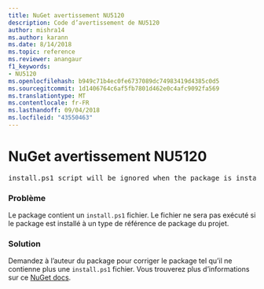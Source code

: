 ```yaml
---
title: NuGet avertissement NU5120
description: Code d’avertissement de NU5120
author: mishra14
ms.author: karann
ms.date: 8/14/2018
ms.topic: reference
ms.reviewer: anangaur
f1_keywords:
- NU5120
ms.openlocfilehash: b949c71b4ec0fe6737089dc74983419d4385c0d5
ms.sourcegitcommit: 1d1406764c6af5fb7801d462e0c4afc9092fa569
ms.translationtype: MT
ms.contentlocale: fr-FR
ms.lasthandoff: 09/04/2018
ms.locfileid: "43550463"
---
```

# <a name="nuget-warning-nu5120"></a>NuGet avertissement NU5120
<pre>install.ps1 script will be ignored when the package is installed after the migration.</pre>

### <a name="issue"></a>Problème

Le package contient un `install.ps1` fichier. Le fichier ne sera pas exécuté si le package est installé à un type de référence de package du projet.


### <a name="solution"></a>Solution

Demandez à l’auteur du package pour corriger le package tel qu’il ne contienne plus une `install.ps1` fichier. Vous trouverez plus d’informations sur ce [NuGet docs](https://docs.microsoft.com/en-us/nuget/reference/migrate-packages-config-to-package-reference).

